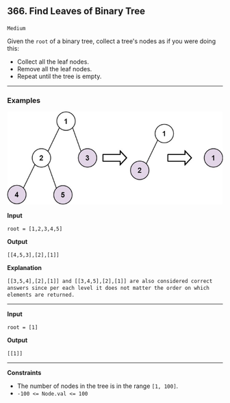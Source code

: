 ## 366. Find Leaves of Binary Tree

`Medium`

Given the <code>root</code> of a binary tree, collect a tree's nodes as if you were doing this:

<ul>
<li>Collect all the leaf nodes.</li>
<li>Remove all the leaf nodes.</li>
<li>Repeat until the tree is empty.</li>
</ul>

---

### Examples

![](remleaves-tree.jpg)

**Input**
```
root = [1,2,3,4,5]
```

**Output**
```
[[4,5,3],[2],[1]]
```

**Explanation**
```
[[3,5,4],[2],[1]] and [[3,4,5],[2],[1]] are also considered correct answers since per each level it does not matter the order on which elements are returned.
```

---

**Input**
```
root = [1]
```

**Output**
```
[[1]]
```

---

**Constraints**

<ul>
<li>The number of nodes in the tree is in the range <code>[1, 100]</code>.</li>
<li><code>-100 &lt;= Node.val &lt;= 100</code></li>
</ul>
